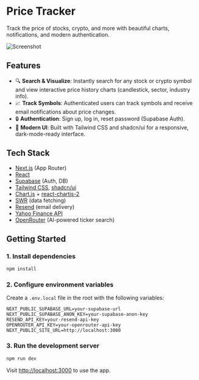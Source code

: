 # Price Tracker

Track the price of stocks, crypto, and more with beautiful charts, notifications, and modern authentication.

![Screenshot](Screenshot%202025-07-21%20at%204.46.48%E2%80%AFpm.png)

## Features

- 🔍 **Search & Visualize**: Instantly search for any stock or crypto symbol and view interactive price history charts (candlestick, sector, industry info).
- 📈 **Track Symbols**: Authenticated users can track symbols and receive email notifications about price changes.
- 🔒 **Authentication**: Sign up, log in, reset password (Supabase Auth).
- 🎨 **Modern UI**: Built with Tailwind CSS and shadcn/ui for a responsive, dark-mode-ready interface.

## Tech Stack

- [Next.js](https://nextjs.org/) (App Router)
- [React](https://react.dev/)
- [Supabase](https://supabase.com/) (Auth, DB)
- [Tailwind CSS](https://tailwindcss.com/), [shadcn/ui](https://ui.shadcn.com/)
- [Chart.js](https://www.chartjs.org/) + [react-chartjs-2](https://react-chartjs-2.js.org/)
- [SWR](https://swr.vercel.app/) (data fetching)
- [Resend](https://resend.com/) (email delivery)
- [Yahoo Finance API](https://www.npmjs.com/package/yahoo-finance2)
- [OpenRouter](https://openrouter.ai/) (AI-powered ticker search)

## Getting Started

### 1. Install dependencies

```bash
npm install
```

### 2. Configure environment variables

Create a `.env.local` file in the root with the following variables:

```env
NEXT_PUBLIC_SUPABASE_URL=your-supabase-url
NEXT_PUBLIC_SUPABASE_ANON_KEY=your-supabase-anon-key
RESEND_API_KEY=your-resend-api-key
OPENROUTER_API_KEY=your-openrouter-api-key
NEXT_PUBLIC_SITE_URL=http://localhost:3000
```

### 3. Run the development server

```bash
npm run dev
```

Visit [http://localhost:3000](http://localhost:3000) to use the app.